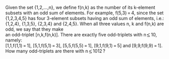   Given the set {1,2,...,n}, we define f(n,k) as the number of its k-element subsets with an odd sum of elements. For example, f(5,3)&thinsp;=&thinsp;4, since the set {1,2,3,4,5} has four 3-element subsets having an odd sum of elements, i.e.: {1,2,4}, {1,3,5}, {2,3,4} and {2,4,5}.    When all three values n, k and f(n,k) are odd, we say that they make <br />  an odd-triplet [n,k,f(n,k)].    There are exactly five odd-triplets with n&thinsp;<img src='images/symbol_le.gif' width='10' height='12' alt='&le;' border='0' style='vertical-align:middle;' />&thinsp;10, namely:<br />  [1,1,f(1,1)&thinsp;=&thinsp;1], [5,1,f(5,1)&thinsp;=&thinsp;3], [5,5,f(5,5)&thinsp;=&thinsp;1], [9,1,f(9,1)&thinsp;=&thinsp;5] and [9,9,f(9,9)&thinsp;=&thinsp;1].    How many odd-triplets are there with n&thinsp;<img src='images/symbol_le.gif' width='10' height='12' alt='&le;' border='0' style='vertical-align:middle;' />&thinsp;1012&thinsp;?  